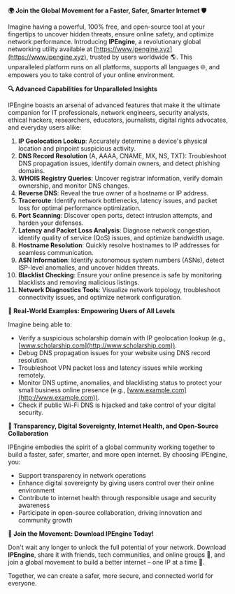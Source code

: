 **🌍 Join the Global Movement for a Faster, Safer, Smarter Internet 🛡️**

Imagine having a powerful, 100% free, and open-source tool at your fingertips to uncover hidden threats, ensure online safety, and optimize network performance. Introducing **IPEngine**, a revolutionary global networking utility available at [https://www.ipengine.xyz](https://www.ipengine.xyz), trusted by users worldwide 🌎. This unparalleled platform runs on all platforms, supports all languages 🌐, and empowers you to take control of your online environment.

**🔍 Advanced Capabilities for Unparalleled Insights**

IPEngine boasts an arsenal of advanced features that make it the ultimate companion for IT professionals, network engineers, security analysts, ethical hackers, researchers, educators, journalists, digital rights advocates, and everyday users alike:

1.  **IP Geolocation Lookup**: Accurately determine a device's physical location and pinpoint suspicious activity.
2.  **DNS Record Resolution** (A, AAAA, CNAME, MX, NS, TXT): Troubleshoot DNS propagation issues, identify domain owners, and detect phishing domains.
3.  **WHOIS Registry Queries**: Uncover registrar information, verify domain ownership, and monitor DNS changes.
4.  **Reverse DNS**: Reveal the true owner of a hostname or IP address.
5.  **Traceroute**: Identify network bottlenecks, latency issues, and packet loss for optimal performance optimization.
6.  **Port Scanning**: Discover open ports, detect intrusion attempts, and harden your defenses.
7.  **Latency and Packet Loss Analysis**: Diagnose network congestion, identify quality of service (QoS) issues, and optimize bandwidth usage.
8.  **Hostname Resolution**: Quickly resolve hostnames to IP addresses for seamless communication.
9.  **ASN Information**: Identify autonomous system numbers (ASNs), detect ISP-level anomalies, and uncover hidden threats.
10. **Blacklist Checking**: Ensure your online presence is safe by monitoring blacklists and removing malicious listings.
11. **Network Diagnostics Tools**: Visualize network topology, troubleshoot connectivity issues, and optimize network configuration.

**📡 Real-World Examples: Empowering Users of All Levels**

Imagine being able to:

*   Verify a suspicious scholarship domain with IP geolocation lookup (e.g., [www.scholarship.com](http://www.scholarship.com)).
*   Debug DNS propagation issues for your website using DNS record resolution.
*   Troubleshoot VPN packet loss and latency issues while working remotely.
*   Monitor DNS uptime, anomalies, and blacklisting status to protect your small business online presence (e.g., [www.example.com](http://www.example.com)).
*   Check if public Wi-Fi DNS is hijacked and take control of your digital security.

**🚀 Transparency, Digital Sovereignty, Internet Health, and Open-Source Collaboration**

IPEngine embodies the spirit of a global community working together to build a faster, safer, smarter, and more open internet. By choosing IPEngine, you:

*   Support transparency in network operations
*   Enhance digital sovereignty by giving users control over their online environment
*   Contribute to internet health through responsible usage and security awareness
*   Participate in open-source collaboration, driving innovation and community growth

**🔐 Join the Movement: Download IPEngine Today!**

Don't wait any longer to unlock the full potential of your network. Download **IPEngine**, share it with friends, tech communities, and online groups 🤝, and join a global movement to build a better internet – one IP at a time 🔑.

Together, we can create a safer, more secure, and connected world for everyone.